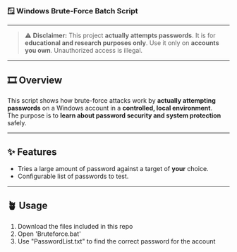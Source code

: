 ### 🪟 Windows Brute-Force Batch Script

---

> ⚠️ **Disclaimer:** This project **actually attempts passwords**. It is for **educational and research purposes only**. Use it only on **accounts you own**. Unauthorized access is illegal.

---

## 🎞️ Overview

This script shows how brute-force attacks work by **actually attempting passwords** on a Windows account in a **controlled, local environment**.  
The purpose is to **learn about password security and system protection** safely.

---

## ✨ Features

- Tries a large amount of password against a target of **your** choice.
- Configurable list of passwords to test.

---

## 🪴 Usage

1. Download the files included in this repo
2. Open 'Bruteforce.bat'
3. Use "PasswordList.txt" to find the correct password for the account
